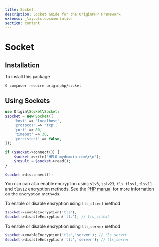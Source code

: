 ```yaml
---
title: Socket
description: Socket Guide for the OriginPHP Framework
extends: _layouts.documentation
section: content
---
```

# Socket

## Installation

To install this package

```linux
$ composer require originphp/socket
```

## Using Sockets

```php
use Origin\Socket\Socket;
$socket = new Socket([
    'host' => 'localhost',
    'protocol' => 'tcp',
    'port' => 80,
    'timeout' => 30,
    'persistent' => false,
]);

if ($socket->connect()) {
    $socket->write("HELO mydomain.com\r\n");
    $result = $socket->read();
}

$socket->disconnect();
```

You can can also enable encryption using  `slv3`, `sslv23`, `tls`, `tlsv1`, `tlsv11` and `tlsv12` encryption methods. See the [PHP manual](https://www.php.net/manual/en/function.stream-socket-enable-crypto.php) for more information on the encryption methods.

To enable or disable encryption using `tls_client` method

```php
$socket->enableEncryption('tls'); 
$socket->disableEncryption('tls'); // tls_client
```

To enable or disable encryption using `tls_server` method

```php
$socket->enableEncryption('tls','server'); // tls_server
$socket->disableEncryption('tls','server'); // tls_server
```